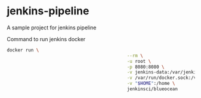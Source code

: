 # jenkins-pipeline

A sample project for jenkins pipeline 

Command to run jenkins docker

```sh
docker run \
                                             --rm \
                                             -u root \
                                             -p 8080:8080 \
                                             -v jenkins-data:/var/jenkins_home \
                                             -v /var/run/docker.sock:/var/run/docker.sock \
                                             -v "$HOME":/home \
                                             jenkinsci/blueocean
```
